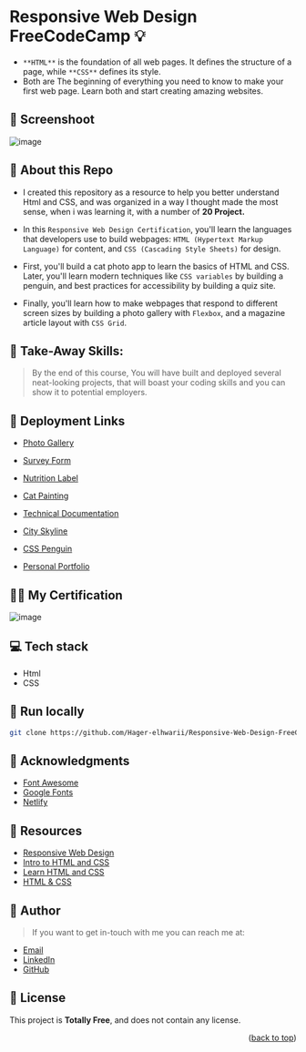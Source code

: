 # Responsive Web Design FreeCodeCamp 💡
<a name="readme-top"></a>
- `**HTML**` is the foundation of all web pages. It defines the structure of a page, while `**CSS**` defines its style.
-  Both are The beginning of everything you need to know to make your first web page. Learn both and start creating amazing websites.
  
## 📸  Screenshoot
![image](https://github.com/Hager-elhwarii/Responsive-Web-Design-FreeCodeCamp/assets/80959882/5a12a946-a2dc-4b31-a82a-94b868af7d2c)

## 🌸 About this Repo

- I created this repository as a resource to help you better understand Html and CSS, and was organized in a way I thought made the most sense, when i was learning it, with a number of **20  Project.**
   
- In this `Responsive Web Design Certification`, you'll learn the languages that developers use to build webpages: `HTML (Hypertext Markup Language)` for content, and `CSS (Cascading Style Sheets)` for design.
  
- First, you'll build a cat photo app to learn the basics of HTML and CSS. Later, you'll learn modern techniques like `CSS variables` by building a penguin, and best practices for accessibility by building a quiz site.

- Finally, you'll learn how to make webpages that respond to different screen sizes by building a photo gallery with `Flexbox`, and a magazine article layout with `CSS Grid`.


## 🤸 Take-Away Skills:
>  By the end of this course, You will have built and deployed several neat-looking projects, that will boast your coding skills and you can show it to potential employers.


## 🚀 Deployment Links 
  - [Photo Gallery](https://cat-photo-gallery-dottie.netlify.app/)
    
  - [Survey Form](https://survey-form-dottie.netlify.app/)
    
  - [Nutrition Label](https://nutrition-label-dottie.netlify.app/)
    
  - [Cat Painting](https://cat-painting-dottie.netlify.app/)
    
  - [Technical Documentation](https://technical-documentation-dottie.netlify.app/)
    
  - [City Skyline](https://city-skyline-dottie.netlify.app/)
    
  - [CSS Penguin](https://cute-penguin-dottie.netlify.app/)
  
  - [Personal Portfolio](https://personal-portfolio-dottie.netlify.app/)

##  🏅🤘 My Certification 
![image](https://github.com/Hager-elhwarii/Responsive-Web-Design-FreeCodeCamp/assets/80959882/7efdfefb-5fdc-4370-b5c0-97ad8fc7dc66)

## 💻 Tech stack
- Html
- CSS

##  🔐 Run locally 

```bash
git clone https://github.com/Hager-elhwarii/Responsive-Web-Design-FreeCodeCamp.git
```

## 📌 Acknowledgments
- [Font Awesome](https://fontawesome.com/)
- [Google Fonts](http://hager.a.elhawary@gmail.com/)
- [Netlify](https://www.netlify.com/)


## 🌼 Resources
- [Responsive Web Design](https://www.freecodecamp.org/learn/2022/responsive-web-design/)
- [Intro to HTML and CSS](https://www.udacity.com/course/intro-to-html-and-css--ud001)
- [Learn HTML and CSS](https://scrimba.com/learn/htmlandcss)
- [HTML & CSS](https://www.codecademy.com/catalog/language/html-css)
  

## 🦄   Author
> If you want to get in-touch with me you can reach me at:

-  [Email](http://hager.a.elhawary@gmail.com/)
-  [LinkedIn](https://www.linkedin.com/in/hager-omar-elhawary/)
-  [GitHub](https://github.com/Hager-elhwarii)


## 📘 License
This project is **Totally Free**,  and does not contain any license.


<p align="right">(<a href="#readme-top">back to top</a>)</p>
